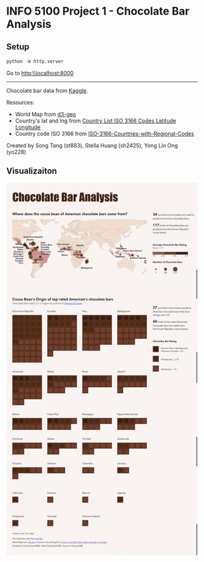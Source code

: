 # INFO 5100 Project 1 - Chocolate Bar Analysis 

## Setup

```python
python -m http.server
```

Go to [http:\\\localhost:8000](http:\\localhost:8000)

____

Chocolate bar data from [Kaggle](https://www.kaggle.com/rtatman/chocolate-bar-ratings).

Resources:

* World Map from [d3-geo](https://github.com/d3/d3-geo/blob/master/test/data/world-50m.json")
* Country's lat and lng from [Country List ISO 3166 Codes Latitude Longitude](https://opendata.socrata.com/dataset/Country-List-ISO-3166-Codes-Latitude-Longitude/mnkm-8ram)
* Country code ISO 3166 from [ISO-3166-Countries-with-Regional-Codes](https://github.com/lukes/ISO-3166-Countries-with-Regional-Codes/blob/master/slim-3/slim-3.json)

Created by Song Tang (st883), Stella Huang (sh2425), Yong Lin Ong (yo228)


## Visualizaiton
![temperature data plot d3 js](https://raw.githubusercontent.com/Santostang/D3-Data-Visualization-Chocolate-Bar-Analysis/master/chocolate%20plot.png)

